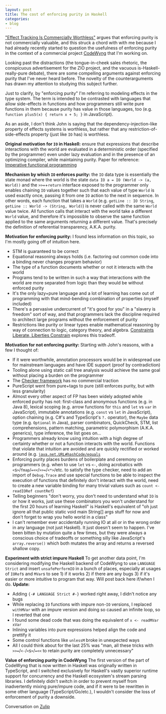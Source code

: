 ```yaml
---
layout: post
title: The cost of enforcing purity in Haskell
categories:
- blog
---
```


["Effect Tracking Is Commercially Worthless"](https://degoes.net/articles/no-effect-tracking) argues that enforcing purity is not commercially valuable, and this struck a chord with with me because I had already recently started to question the usefulness of enforcing purity in the context of a commercial project [CodeWyng](http://codewyng.io/) that I'm working on.

Looking past the distractions (the tongue-in-cheek sales rhetoric, the conspicuous advertisement for the ZIO project, and the vacuous is-Haskell-really-pure debate), there are some compelling arguments against enforcing purity that I've never heard before. The novelty of the counterarguments has drawn my attention to studying this subject further.

Just to clarify, by "enforcing purity" I'm referring to modeling effects in the type system. The term is intended to be contrasted with languages that allow side-effects in functions and how programmers still write pure functions in them because purity has value in those languages, too (e.g. `function plus5(x) { return x + 5; }` in JavaScript).

As an aside, I don't think John is saying that the dependency-injection-like property of effects systems is worthless, but rather that any restriction-of-side-effects property (just like `IO` has) is worthless.

**Original motivation for `IO` in Haskell:** ensure that expressions that describe interactions with the world are evaluated in a deterministic order (specified by the programmer) even under lazy evaluation and in the presence of an optimizing compiler, while maintaining purity. Paper for reference: [Imperative functional programming](https://www.microsoft.com/en-us/research/wp-content/uploads/1993/01/imperative.pdf)

**Mechanism by which `IO` enforces purity:** the `IO` data type is essentially the state monad where the world is the state `data IO a = IO (World -> (a, World))` and the `>>=`+`return` interface exposed to the programmer only enables chaining `IO` values together such that each value of type `World` is used exactly once, passing it from one `IO` action to the next in sequence. In other words, each function that takes a `World` (e.g. `getLine :: IO String`, `getLine :: World -> (String, World)`) is never called with the same `World` value twice. All function calls that interact with the world take a different `World` value, and therefore it's impossible to observe the same function applied to the same arguments returning a different value. That's precisely the definition of referential transparency, A.K.A. purity.

**Motivation for enforcing purity:** I found less information on this topic, so I'm mostly going off of intuition here.

- STM is guaranteed to be correct
- Equational reasoning always holds (i.e. factoring out common code into a binding never changes program behavior)
- The type of a function documents whether or not it interacts with the world
- Programs tend to be written in such a way that interactions with the world are more separated from logic than they would be without enforced purity
- It's the only lazy+pure language and a lot of learning has come out of programming with that mind-bending combination of properties (myself included)
- There's a pervasive undercurrent of "it's good for you" in a "slavery is freedom" sort of way, and that programmers lack the discipline required to architect large programs without the enforcement of purity
- Restrictions like purity or linear types enable mathematical reasoning by way of connection to logic, category theory, and algebra. [Constraints Liberate, Liberties Constrain](https://www.youtube.com/watch?v=GqmsQeSzMdw) explores this tradeoff.

**Motivation for not enforcing purity:** Starting with John's reasons, with a few I thought of:

- If it were worthwhile, annotation processors would be in widespread use for mainstream languages and have IDE support (proof by contradiction)
- Tooling alone using static call tree analysis would achieve the same goal without placing a burden on the programmer
- The [Checker framework](https://checkerframework.org/manual/#purity-checker) has no commercial traction
- PureScript went from pure+tags to pure (still enforces purity, but with less granularity)
- Almost every other aspect of FP has been widely adopted while enforced purity has not: first-class and anonymous functions (e.g. in Java 8), lexical scoping (e.g. arrow functions for `this` and `let` vs `var` in JavaScript), immutable annotations (e.g. `const` vs `let` in JavaScript), option chaining (e.g. C#'s and TypeScript's `?.` operator), the `Maybe` data type (e.g. `Optional` in Java), parser combinators, QuickCheck, STM, list comprehensions, pattern matching, parametric polymorphism (A.K.A. generics), type inference, the list goes on...
- Programmers already know using intuition with a high degree of certainty whether or not a function interacts with the world. Functions that violate that intuition are avoided and are quickly rectified or worked around (e.g. [`java.net.URL#hashCode/equals`](https://news.ycombinator.com/item?id=21765788)
- Enforcing purity places burdens of boilerplate and ceremony on programmers (e.g. when to use `let` vs `<-`, doing acrobatics with `<$>`/`fmap`/`=<<`/`>>=`/`<*>`/etc. to satisfy the type checker, need to add an import of `Debug.Trace` and use special functions to be able to inspect the execution of functions that definitely don't interact with the world, need to create a new variable binding for many trivial values such as `count <- readIORef countRef`)
- Telling beginners "don't worry, you don't need to understand what `IO` is or how it works, just use these combinators you won't understand for the first 20 hours of learning Haskell" is Haskell's equivalent of "oh just ignore all that public static void main String[] args stuff for now and don't forget to wrap you hello world in a class"
- I can't remember ever accidentally running IO at all or in the wrong order in any language (not just Haskell). It just doesn't seem to happen. I've been bitten by mutation quite a few times, but they were always a conscious choice of tradeoffs or something silly like JavaScript's `array.reverse()` which both mutates the array and returns a reversed shallow copy.

**Experiment with strict impure Haskell** To get another data point, I'm considering modifying the Haskell backend of CodeWyng to use `LANGUAGE Strict` and insert `unsafePerformIO` in a bunch of places, especially at usages of `IORef`s and `MVar`s to see 1) if it works 2) if there are any bugs 3) if it's easier or more intuitive to program that way. Will post back here if/when I do. **Update:**

- Adding `{-# LANGUAGE Strict #-}` worked right away, I didn't notice any bugs
- While replacing `IO` functions with impure non-`IO` versions, I replaced `withMVar` with an impure version and doing so caused an infinite loop, so I reverted that one
- I found some dead code that was doing the equivalent of `x <- readMVar xVar`
- Inlining variables into pure expressions helped align the code and prettify it
- Some control functions like `unlessM` broke in unexpected ways
- All I could think about for the last 25% was "man, all these tricks with `>>=`/`<-`/`<$>`/`=<<` to retain purity are completely unnecessary"

**Value of enforcing purity in CodeWyng** The first version of the part of CodeWyng that is now written in Haskell was originally written in TypeScript, and I switched exclusively for Haskell's vastly superior runtime support for concurrency and the Haskell ecosystem's stream parsing libraries. I definitely didn't switch in order to prevent myself from inadvertently mixing pure/impure code, and if it were to be rewritten in some other language (TypeScript/Go/etc.), I wouldn't consider the loss of enforcement of purity a downside.

Conversation on [Zulip](https://funprog.srid.ca/haskell/effect-tracking-is-worthless.html)
